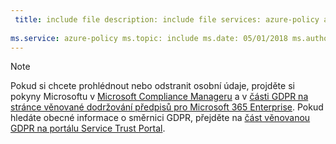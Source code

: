 ```yaml
---
 title: include file description: include file services: azure-policy author: eross-msft
 
ms.service: azure-policy ms.topic: include ms.date: 05/01/2018 ms.author: lizross ms.custom: zahrnout soubor ms.collection: M365-identity-device-management
---
```


>[!Note]
>Pokud si chcete prohlédnout nebo odstranit osobní údaje, projděte si pokyny Microsoftu v [Microsoft Compliance Manageru](https://servicetrust.microsoft.com/ComplianceManager) a v [části GDPR na stránce věnované dodržování předpisů pro Microsoft 365 Enterprise](https://docs.microsoft.com/en-us/microsoft-365/compliance/gdpr). Pokud hledáte obecné informace o směrnici GDPR, přejděte na [část věnovanou GDPR na portálu Service Trust Portal](https://servicetrust.microsoft.com/ViewPage/GDPRGetStarted).
